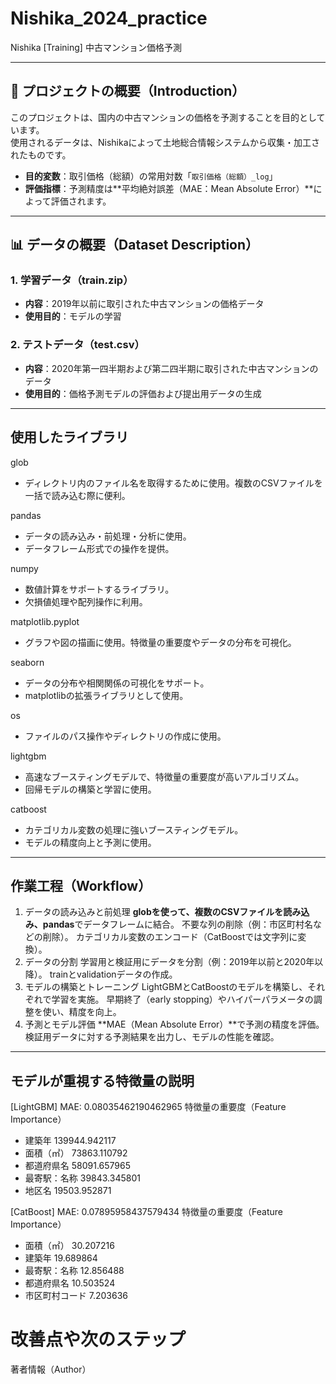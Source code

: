 # Nishika_2024_practice  
Nishika [Training] 中古マンション価格予測

---

## 📌 プロジェクトの概要（Introduction）  
このプロジェクトは、国内の中古マンションの価格を予測することを目的としています。  
使用されるデータは、Nishikaによって土地総合情報システムから収集・加工されたものです。

- **目的変数**：取引価格（総額）の常用対数「`取引価格（総額）_log`」  
- **評価指標**：予測精度は**平均絶対誤差（MAE：Mean Absolute Error）**によって評価されます。

---

## 📊 データの概要（Dataset Description）

### 1. 学習データ（train.zip）
- **内容**：2019年以前に取引された中古マンションの価格データ  
- **使用目的**：モデルの学習

### 2. テストデータ（test.csv）
- **内容**：2020年第一四半期および第二四半期に取引された中古マンションのデータ  
- **使用目的**：価格予測モデルの評価および提出用データの生成

---

## 使用したライブラリ
glob
- ディレクトリ内のファイル名を取得するために使用。複数のCSVファイルを一括で読み込む際に便利。

pandas
- データの読み込み・前処理・分析に使用。
- データフレーム形式での操作を提供。

numpy
- 数値計算をサポートするライブラリ。
- 欠損値処理や配列操作に利用。

matplotlib.pyplot
- グラフや図の描画に使用。特徴量の重要度やデータの分布を可視化。

seaborn
- データの分布や相関関係の可視化をサポート。
- matplotlibの拡張ライブラリとして使用。

os
- ファイルのパス操作やディレクトリの作成に使用。

lightgbm
- 高速なブースティングモデルで、特徴量の重要度が高いアルゴリズム。
- 回帰モデルの構築と学習に使用。

catboost
- カテゴリカル変数の処理に強いブースティングモデル。
- モデルの精度向上と予測に使用。

---

## 作業工程（Workflow）
1. データの読み込みと前処理
**globを使って、複数のCSVファイルを読み込み、pandas**でデータフレームに結合。
不要な列の削除（例：市区町村名などの削除）。
カテゴリカル変数のエンコード（CatBoostでは文字列に変換）。
2. データの分割
学習用と検証用にデータを分割（例：2019年以前と2020年以降）。
trainとvalidationデータの作成。
3. モデルの構築とトレーニング
LightGBMとCatBoostのモデルを構築し、それぞれで学習を実施。
早期終了（early stopping）やハイパーパラメータの調整を使い、精度を向上。
4. 予測とモデル評価
**MAE（Mean Absolute Error）**で予測の精度を評価。
検証用データに対する予測結果を出力し、モデルの性能を確認。

---
## モデルが重視する特徴量の説明
[LightGBM]
MAE: 0.08035462190462965
特徴量の重要度（Feature Importance）
- 建築年  139944.942117
- 面積（㎡）   73863.110792
- 都道府県名   58091.657965
- 最寄駅：名称   39843.345801
- 地区名   19503.952871


[CatBoost]
MAE: 0.07895958437579434
特徴量の重要度（Feature Importance）
- 面積（㎡）  30.207216
- 建築年  19.689864
- 最寄駅：名称  12.856488
- 都道府県名  10.503524
- 市区町村コード   7.203636


# 改善点や次のステップ

著者情報（Author）


